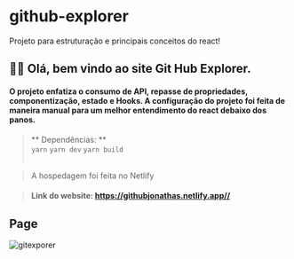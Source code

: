 # github-explorer
Projeto para estruturação e principais conceitos do react! 



## 👋👋 Olá, bem vindo ao site Git Hub Explorer.

#### O projeto enfatiza o consumo de API, repasse de propriedades, componentização, estado e Hooks. A configuração do projeto foi feita de maneira manual para um melhor entendimento do react debaixo dos panos.
 
   > ** Dependências: ** <br/>
    `yarn`
    `yarn dev`
    `yarn build`
    <br/>
    <br/>

> A hospedagem foi feita no Netlify<br/>
  
> #### Link do website: <https://githubjonathas.netlify.app//>

## Page
![gitexporer](https://user-images.githubusercontent.com/58302084/160933201-7811e5ce-6e71-4c10-9bd3-b3fabda612a0.gif)
<br/>

